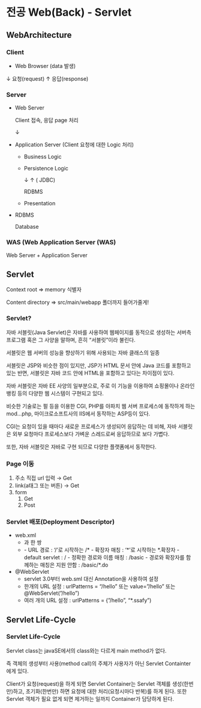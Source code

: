 # 전공 Web(Back) - Servlet

## WebArchitecture

<aside>

### Client

- Web Browser (data 발생)
</aside>

↓ 요청(request)     ↑ 응답(response)

<aside>

### Server

- Web Server
    
    Client 접속, 응답 page 처리
    

    ↓

- Application Server (Client 요청에 대한 Logic 처리)
    - Business Logic
    - Persistence Logic
        
        ↓ ↑ ( JDBC)
        
        RDBMS
        
    - Presentation
- RDBMS
    
    Database
    
</aside>

<aside>

### WAS (Web Application Server (WAS)

Web Server + Application Server

</aside>

## Servlet

Context root  ⇒ memory 식별자

Content directory ⇒ src/main/webapp 폴더까지 들어가줄게!

<aside>

### Servlet?

자바 서블릿(Java Servlet)은 자바를 사용하여 웹페이지를 동적으로 생성하는 서버측 프로그램 혹은 그 사양을 말하며, 흔히 “서블릿”이라 불린다.

서블릿은 웹 서버의 성능을 향상하기 위해 사용되는 자바 클래스의 일종

서블릿은 JSP와 비슷한 점이 있지만, JSP가 HTML 문서 안에 Java 코드를 포함하고 있는 반면, 서블릿은 자바 코드 안에 HTML을 포함하고 있다는 차이점이 있다.

자바 서블릿은 자바 EE 사양의 일부분으로, 주로 이 기능을 이용하여 쇼핑몰이나 온라인 뱅킹 등의 다양한 웹 시스템이 구현되고 있다.

비슷한 기술로는 펄 등을 이용한 CGI, PHP를 아파치 웹 서버 프로세스에 동작하게 하는 mod…php, 마이크로소프트사의 IIS에서 동작하는 ASP등이 있다.

CGI는 요청이 있을 때마다 새로운 프로세스가 생성되어 응답하는 데 비해, 자바 서블릿은 외부 요청마다 프로세스보다 가벼운 스레드로써 응답하므로 보다 가볍다.

또한, 자바 서블릿은 자바로 구현 되므로 다양한 플랫폼에서 동작한다.

</aside>

### Page 이동

1. 주소 직접 url 입력 → Get
2. link(a태그 또는 버튼) → Get
3. form
    1. Get
    2. Post

### Servlet 배포(Deployment Descriptor)

- web.xml
    - <servlet>과 <servlet-mapping> 한 쌍
    - <url-pattern>
        - URL 경로 : ‘/’로 시작하는 /*
        - 확장자 매칭 : ‘*’로 시작하는 *.확장자
        - default servlet : /
        - 정확한 경로와 이름 매칭 : /basic
        - 경로와 확장자를 함께하는 매칭은 지원 안함 : /basic/*.do
- @WebServlet
    - servlet 3.0부터 web.sml 대신 Annotation을 사용하여 설정
    - 한개의 URL 설정 : urlPatterns = “/hello” 또는 value=”/hello” 또는 @WebServlet(”/hello”)
    - 여러 개의 URL 설정 : urlPatterns = {”/hello”, “*.ssafy”)

## Servlet Life-Cycle

### Servlet Life-Cycle

Servlet class는 javaSE에서의 class와는 다르게 main method가 없다.

즉 객체의 생성부터 사용(method call)의 주체가 사용자가 아닌 Servlet Containter에게 있다.

Client가 요청(request)을 하게 되면 Servlet Container는 Servlet 객체를 생성(한번만)하고, 초기화(한번만) 하면 요청에 대한 처리(요청시마다 반복)를 하게 된다. 또한 Servlet 객체가 필요 없게 되면 제거하는 일까지 Container가 담당하게 된다.